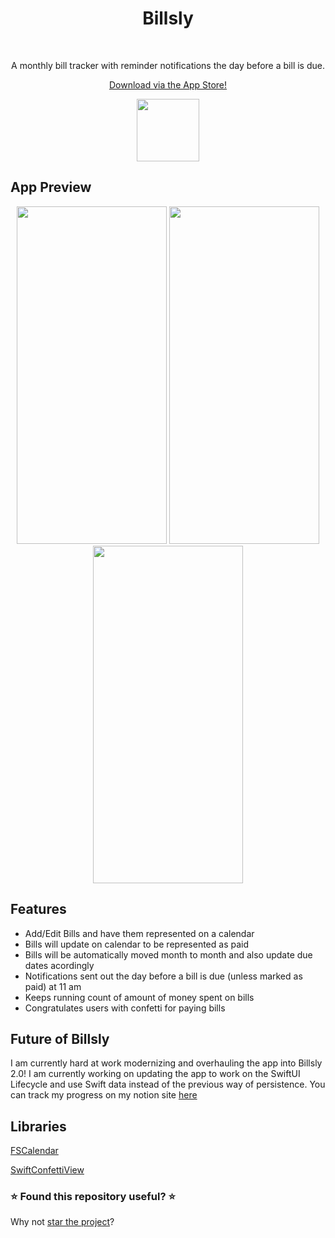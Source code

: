 <h1 align="center">Billsly</h1></br>
<p align="center">A monthly bill tracker with reminder notifications the day before a bill is due.</br></p>
<p align="center"><a href="https://apps.apple.com/us/app/billsly/id1560270556">Download via the App Store!</a></br></p>
<p align="center"> <img width="100" height="100" src="https://user-images.githubusercontent.com/60490642/113513506-f5c7c680-951e-11eb-95da-d5729d6b053d.png"> </p>

## App Preview
<p align="center"><img width="240" height="540" src="https://user-images.githubusercontent.com/60490642/139324774-41be9ffd-2681-41b5-9d4b-a096c51c6e85.gif"> <img width="240" height="540" src="https://user-images.githubusercontent.com/60490642/139324738-2f00ea90-f2a8-43d0-8ad2-e0d1c03f8e60.gif"> <img width="240" height="540" src="https://user-images.githubusercontent.com/60490642/139324762-c2b891b5-7747-470f-b454-c9f3bee25dfe.gif"></p>

## Features
* Add/Edit Bills and have them represented on a calendar
* Bills will update on calendar to be represented as paid
* Bills will be automatically moved month to month and also update due dates acordingly 
* Notifications sent out the day before a bill is due (unless marked as paid) at 11 am 
* Keeps running count of amount of money spent on bills
* Congratulates users with confetti for paying bills

## Future of Billsly
I am currently hard at work modernizing and overhauling the app into Billsly 2.0! I am currently working on updating the app to work on the SwiftUI Lifecycle and use Swift data instead of the previous way of persistence. You can track my progress on my notion site [here](https://flint-pen-30e.notion.site/169ccd9a17844619933a1d3ef1c8eea4?v=a8f759b3a064407382851f0a4de6a45d)

## Libraries
[FSCalendar](https://github.com/WenchaoD/FSCalendar)

[SwiftConfettiView](https://github.com/theoriginalbit/SwiftConfettiView)

### ⭐️ Found this repository useful? ⭐️
Why not [star the project](https://github.com/claywatkins/Billsly/stargazers)?
